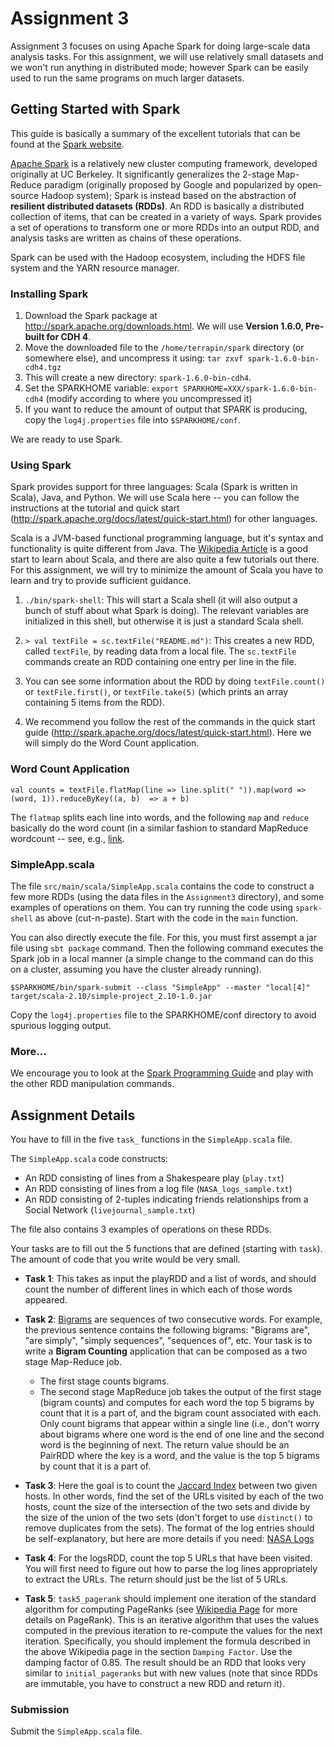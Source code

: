 # Assignment 3

Assignment 3 focuses on using Apache Spark for doing large-scale data analysis tasks. For this assignment, we will use relatively small datasets and  we won't run anything in distributed mode; however Spark can be easily used to run the same programs on much larger datasets.

## Getting Started with Spark

This guide is basically a summary of the excellent tutorials that can be found at the [Spark website](http://spark.apache.org).

[Apache Spark](https://spark.apache.org) is a relatively new cluster computing framework, developed originally at UC Berkeley. It significantly generalizes
the 2-stage Map-Reduce paradigm (originally proposed by Google and popularized by open-source Hadoop system); Spark is instead based on the abstraction of **resilient distributed datasets (RDDs)**. An RDD is basically a distributed collection 
of items, that can be created in a variety of ways. Spark provides a set of operations to transform one or more RDDs into an output RDD, and analysis tasks are written as
chains of these operations.

Spark can be used with the Hadoop ecosystem, including the HDFS file system and the YARN resource manager. 

### Installing Spark

1. Download the Spark package at http://spark.apache.org/downloads.html. We will use **Version 1.6.0, Pre-built for CDH 4**.
2. Move the downloaded file to the `/home/terrapin/spark` directory (or somewhere else), and uncompress it using: 
`tar zxvf spark-1.6.0-bin-cdh4.tgz`
3. This will create a new directory: `spark-1.6.0-bin-cdh4`. 
4. Set the SPARKHOME variable: `export SPARKHOME=XXX/spark-1.6.0-bin-cdh4` (modify according to where you uncompressed it)
5. If you want to reduce the amount of output that SPARK is producing, copy the `log4j.properties` file into `$SPARKHOME/conf`.

We are ready to use Spark. 

### Using Spark

Spark provides support for three languages: Scala (Spark is written in Scala), Java, and Python. We will use Scala here -- you can follow the instructions at the tutorial
and quick start (http://spark.apache.org/docs/latest/quick-start.html) for other languages. 

Scala is a JVM-based functional programming language, but it's syntax and functionality is quite different from Java. 
The [Wikipedia Article](http://en.wikipedia.org/wiki/Scala_%28programming_language%29) is a good start to learn about Scala, 
and there are also quite a few tutorials out there. For this assignment, we will try to minimize the amount of Scala you have
to learn and try to provide sufficient guidance.


1. `./bin/spark-shell`: This will start a Scala shell (it will also output a bunch of stuff about what Spark is doing). The relevant variables are initialized in this shell, but otherwise it is just a standard Scala shell.

2. `> val textFile = sc.textFile("README.md")`: This creates a new RDD, called `textFile`, by reading data from a local file. The `sc.textFile` commands create an RDD
containing one entry per line in the file.

3. You can see some information about the RDD by doing `textFile.count()` or `textFile.first()`, or `textFile.take(5)` (which prints an array containing 5 items from the
        RDD).

4. We recommend you follow the rest of the commands in the quick start guide (http://spark.apache.org/docs/latest/quick-start.html). Here we will simply do the Word Count
application.

### Word Count Application

`val counts = textFile.flatMap(line => line.split(" ")).map(word => (word, 1)).reduceByKey((a, b)  => a + b)`

The `flatmap` splits each line into words, and the following `map` and `reduce` basically do the word count (in a similar fashion to standard MapReduce wordcount -- see, e.g., [link](http://kickstarthadoop.blogspot.com/2011/04/word-count-hadoop-map-reduce-example.html).

### SimpleApp.scala

The file `src/main/scala/SimpleApp.scala` contains the code to construct a few more RDDs (using the data files in the `Assignment3` directory), and some examples of operations on them. You can try running the code using `spark-shell` as above (cut-n-paste). Start with the code in the `main` function.

You can also directly execute the file. For this, you must first assempt a jar file using `sbt package` command.
Then the following command executes the Spark job in a local manner (a simple change to the command can do this on a cluster, assuming you have
the cluster already running).

`$SPARKHOME/bin/spark-submit --class "SimpleApp" --master "local[4]" target/scala-2.10/simple-project_2.10-1.0.jar`

Copy the `log4j.properties` file to the SPARKHOME/conf directory to avoid spurious logging output.



### More...

We encourage you to look at the [Spark Programming Guide](https://spark.apache.org/docs/latest/programming-guide.html) and play with the other RDD manipulation commands. 



## Assignment Details

You have to fill in the five `task_` functions in the `SimpleApp.scala` file.

The `SimpleApp.scala` code constructs:
* An RDD consisting of lines from a Shakespeare play (`play.txt`)
* An RDD consisting of lines from a log file (`NASA_logs_sample.txt`)
* An RDD consisting of 2-tuples indicating friends relationships from a Social Network (`livejournal_sample.txt`)

The file also contains 3 examples of operations on these RDDs. 

Your tasks are to fill out the 5 functions that are defined (starting with `task`). The amount of code that you 
write would be very small.

* **Task 1**: This takes as input the playRDD and a list of words, and should count the number of different lines in which each of those words appeared.

* **Task 2**:  [Bigrams](http://en.wikipedia.org/wiki/Bigram) are sequences of two consecutive words. For example, the previous sentence contains the following bigrams: "Bigrams
are", "are simply", "simply sequences", "sequences of", etc.
Your task is to write a **Bigram Counting** application that can be composed as a two stage Map-Reduce job. 
	- The first stage counts bigrams.
	- The second stage MapReduce job takes the output of the first stage (bigram counts) and computes for each word the top 5 bigrams by count that it is a part of, and the bigram count associated with each.
Only count bigrams that appear within a single line (i.e., don't worry about bigrams where one word is the end of one line and the second word is the beginning of next.
The return value should be an PairRDD where the key is a word, and the value is the top 5 bigrams by count that it is a part of.

* **Task 3**: Here the goal is to count the [Jaccard Index](https://en.wikipedia.org/wiki/Jaccard_index) between two given hosts. In other words, find the set of the URLs visited by each of the two hosts, count the size of the
intersection of the two sets and divide by the size of the union of the two sets (don't forget to use `distinct()` to remove duplicates from the sets). The format of the log entries should be self-explanatory, but here are more details if you need: [NASA Logs](http://ita.ee.lbl.gov/html/contrib/NASA-HTTP.html)

* **Task 4**: For the logsRDD, count the top 5 URLs that have been visited.  You will first need to figure out how to parse the log lines appropriately to extract the URLs. The return should just be the list of 5 URLs.

* **Task 5**: `task5_pagerank` should implement one iteration of the standard algorithm for computing PageRanks (see [Wikipedia Page](https://en.wikipedia.org/wiki/PageRank) for more details on PageRank). This is an iterative algorithm that uses the values computed in the previous iteration to re-compute the values for the next iteration. Specifically, you should implement the formula described in the above Wikipedia page in the section `Damping Factor`. Use the damping factor of 0.85. The result should be an RDD that looks very similar to `initial_pageranks` but with new values (note that since RDDs are immutable, you have to construct a new RDD and return it).

### Submission

Submit the `SimpleApp.scala` file.

